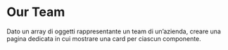 # Our Team

Dato un array di oggetti rappresentante un team di un’azienda, creare una pagina dedicata  in cui mostrare una card per ciascun componente.
